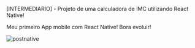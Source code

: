 [INTERMEDIARIO] - Projeto de uma calculadora de IMC utilizando React Native!

Meu primeiro App mobile com React Native!
Bora evoluir!

![postnative](https://user-images.githubusercontent.com/101480326/177813862-185730fd-494d-484f-96b9-a14815373536.png)
